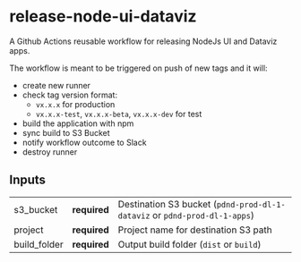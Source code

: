 # release-node-ui-dataviz
A Github Actions reusable workflow for releasing NodeJs UI and Dataviz apps.

The workflow is meant to be triggered on push of new tags and it will:
- create new runner
- check tag version format:
    - `vx.x.x` for production
    - `vx.x.x-test`, `vx.x.x-beta`, `vx.x.x-dev` for test
- build the application with npm
- sync build to S3 Bucket
- notify workflow outcome to Slack
- destroy runner

## Inputs

|              |              |                                                                            |
|--------------|--------------|----------------------------------------------------------------------------|
| s3_bucket    | **required** | Destination S3 bucket  (`pdnd-prod-dl-1-dataviz` or `pdnd-prod-dl-1-apps`) |
| project      | **required** | Project name for destination S3 path                                       |
| build_folder | **required** | Output build folder (`dist` or `build`)                                    |